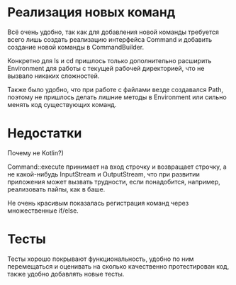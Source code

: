 # Реализация новых команд

Всё очень удобно, так как для добавления новой команды требуется всего лишь создать реализацию интерфейса Command и добавить создание новой команды в CommandBuilder.

Конкретно для ls и cd пришлось только дополнительно расширить Environment для работы с текущей рабочей директорией, что не вызвало никаких сложностей.

Также было удобно, что при работе с файлами везде создавался Path, поэтому не пришлось делать лишние методы в Environment или сильно менять код существующих команд.

# Недостатки

Почему не Kotlin?)

Command::execute принимает на вход строчку и возвращает строчку, а не какой-нибудь InputStream и OutputStream, что при развитии приложения может вызвать трудности, если понадобится, например,
реализовать пайпы, как в баше.

Не очень красивым показалась регистрация команд через множественные if/else.

# Тесты

Тесты хорошо покрывают функциональность, удобно по ним перемещаться и оценивать на сколько качественно протестирован код, также удобно добавлять новые тесты.